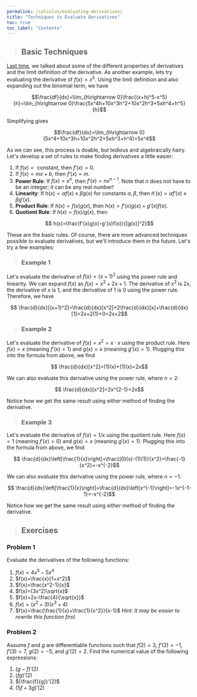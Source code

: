 ```yaml
---
permalink: /calculus/evaluating-derivatives/
title: "Techniques to Evaluate Derivatives"
toc: true
toc_label: "Contents"
---
```

> ## Basic Techniques

[Last time](/calculus/intro-to-derivatives/index.html), we talked about some of the different properties of derivatives and the limit definition of the derivative. As another example, lets try evaluating the derivative of $f(x)=x^5$. Using the limit definition and also expanding out the binomial term, we have

$$\frac{df}{dx}=\lim_{h\rightarrow 0}\frac{(x+h)^5-x^5}{h}=\lim_{h\rightarrow 0}\frac{5x^4h+10x^3h^2+10x^2h^3+5xh^4+h^5}{h}$$

Simplifying gives

$$\frac{df}{dx}=\lim_{h\rightarrow 0}(5x^4+10x^3h+10x^2h^2+5xh^3+h^4)=5x^4$$

As we can see, this process is doable, but tedious and algebraically hairy. Let's develop a set of rules to make finding derivatives a little easier:

  1. If $f(x)=\text{ constant}$, then $f'(x)=0$.
  2. If $f(x)=mx+b$, then $f'(x)=m$.
  3. **Power Rule**: If $f(x)=x^n$, then $f'(x)=nx^{n-1}$. Note that $n$ does not have to be an integer; it can be any real number!
  4. **Linearity**: If $h(x)=\alpha f(x)\pm \beta g(x)$ for constants $\alpha, \beta$, then $h'(x)=\alpha f'(x)\pm \beta g'(x)$.
  5. **Product Rule**: If $h(x)=f(x)g(x)$, then $h(x)=f'(x)g(x)+g'(x)f(x)$.
  6. **Quotient Rule**: If $h(x)=f(x)/g(x)$, then

$$ h(x)=\frac{f'(x)g(x)-g'(x)f(x)}{[g(x)]^2}$$

These are the basic rules. Of course, there are more advanced techniques possible to evaluate derivatives, but we'll introduce them in the future. Let's try a few examples:

> ### Example 1

Let's evaluate the derivative of $f(x)=(x+1)^2$ using the power rule and linearity. We can expand $f(x)$ as $f(x)=x^2+2x+1$. The derivative of $x^2$ is $2x$, the derivative of $x$ is $1$, and the derivative of $1$ is $0$ using the power rule. Therefore, we have

$$ \frac{d}{dx}[(x+1)^2]=\frac{d}{dx}[x^2]+2\frac{d}{dx}[x]+\frac{d}{dx}[1]=2x+2(1)+0=2x+2$$

> ### Example 2

Let's evaluate the derivative of $f(x)=x^2=x\cdot x$ using the product rule. Here $f(x)=x$ (meaning $f'(x)=1$) and $g(x)=x$ (meaning $g'(x)=1$). Plugging this into the formula from above, we find

$$ \frac{d}{dx}[x^2]=(1)(x)+(1)(x)=2x$$

We can also evaluate this derivative using the power rule, where $n=2$:

$$ \frac{d}{dx}[x^2]=2x^{2-1}=2x$$

Notice how we get the same result using either method of finding the derivative.

> ### Example 3

Let's evaluate the derivative of $f(x)=1/x$ using the quotient rule. Here $f(x)=1$ (meaning $f'(x)=0$) and $g(x)=x$ (meaning $g'(x)=1$). Plugging this into the formula from above, we find

$$ \frac{d}{dx}\left[\frac{1}{x}\right]=\frac{(0)(x)-(1)(1)}{x^2}=\frac{-1}{x^2}=-x^{-2}$$

We can also evaluate this derivative using the power rule, where $n=-1$:

$$ \frac{d}{dx}\left[\frac{1}{x}\right]=\frac{d}{dx}\left[x^{-1}\right]=-1x^{-1-1}=-x^{-2}$$

Notice how we get the same result using either method of finding the derivative.

> ## Exercises

### Problem 1

Evaluate the derivatives of the following functions:
  1. $f(x)=4x^5-5x^4$
  2. $f(x)=\frac{x}{1+x^2}$
  3. $f(x)=\frac{x^2-1}{x}$
  4. $f(x)=(3x^2)\sqrt{x}$
  5. $f(x)=2x-\frac{4}{\sqrt{x}}$
  6. $f(x)=(x^2+3)(x^3+4)$
  7. $f(x)=\frac{\frac{1}{x}+\frac{1}{x^2}}{x-1}$ _Hint: It may be easier to rewrite this function first._

### Problem 2

Assume $f$ and $g$ are differentiable functions such that $f(2)=3$, $f'(2)=-1$, $f'(3)=7$, $g(2)=-5$, and $g'(2)=2$. Find the numerical value of the following expressions:

  1. $(g-f)'(2)$
  2. $(fg)'(2)$
  3. $(\frac{f}{g})'(2)$
  4. $(5f+3g)'(2)$
